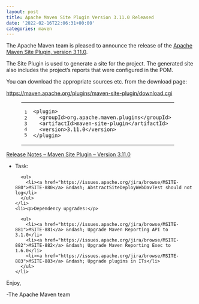 ```yaml
---
layout: post
title: Apache Maven Site Plugin Version 3.11.0 Released
date: '2022-02-16T22:06:31+00:00'
categories: maven
---
```

<div class="entry-content"><p>The Apache Maven team is pleased to announce the release of the
  <a href="https://maven.apache.org/plugins/maven-site-plugin/">Apache Maven Site Plugin, version 3.11.0</a>.</p>

  <p>The Site Plugin is used to generate a site for the project. The generated site
    also includes the project&rsquo;s reports that were configured in the POM.</p>

  <p>You can download the appropriate sources etc. from the download page:</p>

  <p><a href="https://maven.apache.org/plugins/maven-site-plugin/download.cgi">https://maven.apache.org/plugins/maven-site-plugin/download.cgi</a></p>

  <figure class='code'><figcaption><span></span></figcaption><div class="highlight"><table><tr><td class="gutter"><pre class="line-numbers"><span class='line-number'>1</span>
<span class='line-number'>2</span>
<span class='line-number'>3</span>
<span class='line-number'>4</span>
<span class='line-number'>5</span>
</pre></td><td class='code'><pre><code class='xml'><span class='line'><span class="nt">&lt;plugin&gt;</span>
</span><span class='line'>  <span class="nt">&lt;groupId&gt;</span>org.apache.maven.plugins<span class="nt">&lt;/groupId&gt;</span>
</span><span class='line'>  <span class="nt">&lt;artifactId&gt;</span>maven-site-plugin<span class="nt">&lt;/artifactId&gt;</span>
</span><span class='line'>  <span class="nt">&lt;version&gt;</span>3.11.0<span class="nt">&lt;/version&gt;</span>
</span><span class='line'><span class="nt">&lt;/plugin&gt;</span>
</span></code></pre></td></tr></table></div></figure>


  <!-- more -->


  <p><a href="https://issues.apache.org/jira/secure/ReleaseNote.jspa?projectId=12317923&amp;version=12351142">Release Notes &ndash; Maven Site Plugin &ndash; Version 3.11.0</a></p>

  <ul>
    <li><p>Task:</p>

      <ul>
        <li><a href="https://issues.apache.org/jira/browse/MSITE-880">MSITE-880</a> &ndash; AbstractSiteDeployWebDavTest should not log</li>
      </ul>
    </li>
    <li><p>Dependency upgrades:</p>

      <ul>
        <li><a href="https://issues.apache.org/jira/browse/MSITE-881">MSITE-881</a> &ndash; Upgrade Maven Reporting API to 3.1.0</li>
        <li><a href="https://issues.apache.org/jira/browse/MSITE-882">MSITE-882</a> &ndash; Upgrade Maven Reporting Exec to 1.6.0</li>
        <li><a href="https://issues.apache.org/jira/browse/MSITE-883">MSITE-883</a> &ndash; Upgrade plugins in ITs</li>
      </ul>
    </li>
  </ul>


  <p>Enjoy,</p>

  <p>-The Apache Maven team</p>
</div>
